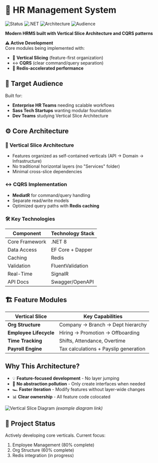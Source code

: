 # 🚀 HR Management System

![Status](https://img.shields.io/badge/status-active%20development-yellow) 
![.NET](https://img.shields.io/badge/.NET-8-blue)
![Architecture](https://img.shields.io/badge/architecture-vertical%20slicing%20%2B%20cqrs-ff69b4)
![Audience](https://img.shields.io/badge/audience-enterprise%20HR%20%7C%20SaaS%20startups-orange)

**Modern HRMS built with Vertical Slice Architecture and CQRS patterns**

**⚠️ Active Development**  
Core modules being implemented with:
- 🍰 **Vertical Slicing** (feature-first organization)
- ↔️ **CQRS** (clear command/query separation)
- 🚀 **Redis-accelerated performance**

## 🎯 Target Audience

Built for:
- **Enterprise HR Teams** needing scalable workflows  
- **Sass Tech Startups** wanting modular foundation  
- **Dev Teams** studying Vertical Slice Architecture  

## ⚙️ Core Architecture

### 🍰 Vertical Slice Architecture
- Features organized as self-contained verticals (API → Domain → Infrastructure)
- No traditional horizontal layers (no "Services" folder)
- Minimal cross-slice dependencies

### ↔️ CQRS Implementation
- **MediatR** for command/query handling
- Separate read/write models
- Optimized query paths with **Redis caching**

### 🛠️ Key Technologies
| Component       | Technology Stack           |
|-----------------|----------------------------|
| Core Framework | .NET 8                     |
| Data Access    | EF Core + Dapper           |
| Caching        | Redis                      |
| Validation     | FluentValidation           |
| Real-Time      | SignalR                    |
| API Docs       | Swagger/OpenAPI            |

## 🏗️ Feature Modules
| Vertical Slice          | Key Capabilities                          |
|-------------------------|------------------------------------------|
| **Org Structure**       | Company → Branch → Dept hierarchy        |
| **Employee Lifecycle**  | Hiring → Promotion → Offboarding         |
| **Time Tracking**       | Shifts, Attendance, Overtime             |
| **Payroll Engine**      | Tax calculations + Payslip generation    |

## Why This Architecture?
- 💡 **Feature-focused development** - No layer jumping
- 🚫 **No abstraction pollution** - Only create interfaces when needed
- 🏎️ **Faster iteration** - Modify features without layer-wide changes
- 📊 **Clear ownership** - All feature code colocated

![Vertical Slice Diagram](https://github.com/your-repo/docs/raw/main/vsa-diagram.png) *(example diagram link)*

## 🚧 Project Status
Actively developing core verticals. Current focus:
1. Employee Management (80% complete)
2. Org Structure (60% complete)
3. Redis integration (in progress)

